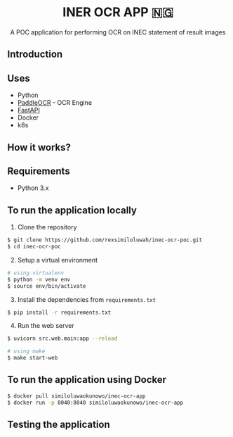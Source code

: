 <center>
<h1>INER OCR APP 🇳🇬</h1>
<p>A POC application for performing OCR on INEC statement of result images</p>
</center>

## Introduction

## Uses
- Python 
- [PaddleOCR]() - OCR Engine 
- [FastAPI]()
- Docker 
- k8s

## How it works?

## Requirements
- Python 3.x 

## To run the application locally
1. Clone the repository
```bash
$ git clone https://github.com/rexsimiloluwah/inec-ocr-poc.git 
$ cd inec-ocr-poc
```

2. Setup a virtual environment 
```bash
# using virtualenv
$ python -m venv env 
$ source env/bin/activate
```

3. Install the dependencies from `requirements.txt`
```bash
$ pip install -r requirements.txt
```

4. Run the web server 
```bash
$ uvicorn src.web.main:app --reload

# using make
$ make start-web
```

## To run the application using Docker
```bash
$ docker pull similoluwaokunowo/inec-ocr-app
$ docker run -p 8040:8040 similoluwaokunowo/inec-ocr-app
```

## Testing the application

